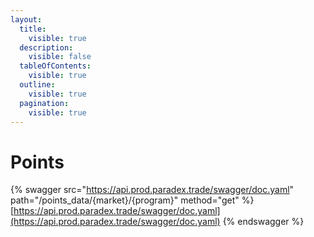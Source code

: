 ```yaml
---
layout:
  title:
    visible: true
  description:
    visible: false
  tableOfContents:
    visible: true
  outline:
    visible: true
  pagination:
    visible: true
---
```


# Points



{% swagger src="https://api.prod.paradex.trade/swagger/doc.yaml" path="/points_data/{market}/{program}" method="get" %}
[https://api.prod.paradex.trade/swagger/doc.yaml](https://api.prod.paradex.trade/swagger/doc.yaml)
{% endswagger %}
